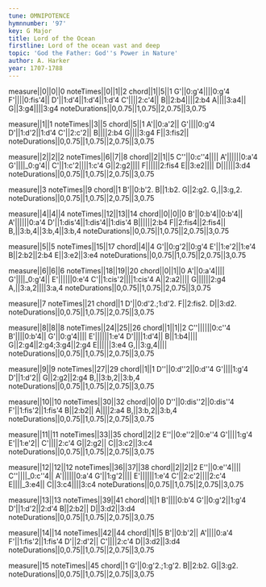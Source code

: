 ```yaml
---
tune: OMNIPOTENCE
hymnnumber: '97'
key: G Major
title: Lord of the Ocean
firstline: Lord of the ocean vast and deep
topic: 'God the Father: God''s Power in Nature'
author: A. Harker
year: 1707-1788
---
```

measure||0||0||0
noteTimes||0||1||2
chord||1||5||1
G'||0:g'4||||0:g'4
F'||||0:fis'4||
D'||1:d'4||1:d'4||1:d'4
C'||||2:c'4||
B||2:b4||||2:b4
A||||3:a4||
G||3:g4||||3:g4
noteDurations||0,0.75||1,0.75||2,0.75||3,0.75

measure||1||1
noteTimes||3||5
chord||5||1
A'||0:a'2||
G'||||0:g'4
D'||1:d'2||1:d'4
C'||2:c'2||
B||||2:b4
G||||3:g4
F||3:fis2||
noteDurations||0,0.75||1,0.75||2,0.75||3,0.75

measure||2||2||2
noteTimes||6||7||8
chord||2||1||5
C''||0:c''4||||
A'||||||0:a'4
G'||||_0:g'4||
C'||1:c'2||||1:c'4
G||2:g2||||
F||||||2:fis4
E||3:e2||||
D||||||3:d4
noteDurations||0,0.75||1,0.75||2,0.75||3,0.75

measure||3
noteTimes||9
chord||1
B'||0:b'2.
B||1:b2.
G||2:g2.
G,||3:g,2.
noteDurations||0,0.75||1,0.75||2,0.75||3,0.75

measure||4||4||4
noteTimes||12||13||14
chord||0||0||0
B'||0:b'4||0:b'4||
A'||||||0:a'4
D'||1:dis'4||1:dis'4||1:dis'4
B||||||2:b4
F||2:fis4||2:fis4||
B,||3:b,4||3:b,4||3:b,4
noteDurations||0,0.75||1,0.75||2,0.75||3,0.75

measure||5||5
noteTimes||15||17
chord||4||4
G'||0:g'2||0:g'4
E'||1:e'2||1:e'4
B||2:b2||2:b4
E||3:e2||3:e4
noteDurations||0,0.75||1,0.75||2,0.75||3,0.75

measure||6||6||6
noteTimes||18||19||20
chord||0||1||0
A'||0:a'4||||
G'||||_0:g'4||
E'||||||0:e'4
C'||1:cis'2||||1:cis'4
A||2:a2||||
G||||||2:g4
A,||3:a,2||||3:a,4
noteDurations||0,0.75||1,0.75||2,0.75||3,0.75

measure||7
noteTimes||21
chord||1
D'||0:d'2.;1:d'2.
F||2:fis2.
D||3:d2.
noteDurations||0,0.75||1,0.75||2,0.75||3,0.75

measure||8||8||8
noteTimes||24||25||26
chord||1||1||2
C''||||||0:c''4
B'||||0:b'4||
G'||0:g'4||||
E'||||||1:e'4
D'||||1:d'4||
B||1:b4||||
G||2:g4||2:g4;3:g4||2:g4
E||||||3:e4
G,||3:g,4||||
noteDurations||0,0.75||1,0.75||2,0.75||3,0.75

measure||9||9
noteTimes||27||29
chord||1||1
D''||0:d''2||0:d''4
G'||||1:g'4
D'||1:d'2||
G||2:g2||2:g4
B,||3:b,2||3:b,4
noteDurations||0,0.75||1,0.75||2,0.75||3,0.75

measure||10||10
noteTimes||30||32
chord||0||0
D''||0:dis''2||0:dis''4
F'||1:fis'2||1:fis'4
B||2:b2||
A||||2:a4
B,||3:b,2||3:b,4
noteDurations||0,0.75||1,0.75||2,0.75||3,0.75

measure||11||11
noteTimes||33||35
chord||2||2
E''||0:e''2||0:e''4
G'||||1:g'4
E'||1:e'2||
C'||||2:c'4
G||2:g2||
C||3:c2||3:c4
noteDurations||0,0.75||1,0.75||2,0.75||3,0.75

measure||12||12||12
noteTimes||36||37||38
chord||2||2||2
E''||0:e''4||||
C''||||_0:c''4||
A'||||||0:a'4
G'||1:g'2||||
E'||||||1:e'4
C'||2:c'2||||2:c'4
E||||_3:e4||
C||3:c4||||3:c4
noteDurations||0,0.75||1,0.75||2,0.75||3,0.75

measure||13||13
noteTimes||39||41
chord||1||1
B'||||0:b'4
G'||0:g'2||1:g'4
D'||1:d'2||2:d'4
B||2:b2||
D||3:d2||3:d4
noteDurations||0,0.75||1,0.75||2,0.75||3,0.75

measure||14||14
noteTimes||42||44
chord||1||5
B'||0:b'2||
A'||||0:a'4
F'||1:fis'2||1:fis'4
D'||2:d'2||
C'||||2:c'4
D||3:d2||3:d4
noteDurations||0,0.75||1,0.75||2,0.75||3,0.75

measure||15
noteTimes||45
chord||1
G'||0:g'2.;1:g'2.
B||2:b2.
G||3:g2.
noteDurations||0,0.75||1,0.75||2,0.75||3,0.75

